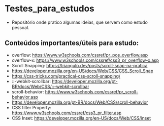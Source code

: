 # Testes_para_estudos
- Repositório onde pratico algumas ideias, que servem como estudo pessoal.

## Conteúdos importantes/úteis para estudo:
- overflow: https://www.w3schools.com/cssref/pr_pos_overflow.asp
- overflow-x: https://www.w3schools.com/cssref/css3_pr_overflow-x.asp
- Scroll Snapping: https://triangulo.dev/posts/scroll-snap-na-pratica
- https://developer.mozilla.org/en-US/docs/Web/CSS/CSS_Scroll_Snap
- https://css-tricks.com/practical-css-scroll-snapping/
- ::-webkit-scrollbar: https://developer.mozilla.org/pt-BR/docs/Web/CSS/::-webkit-scrollbar
- scroll-behavior: https://www.w3schools.com/cssref/pr_scroll-behavior.asp
- https://developer.mozilla.org/pt-BR/docs/Web/CSS/scroll-behavior
- CSS filter Property: https://www.w3schools.com/cssref/css3_pr_filter.asp
- CSS Inset: https://developer.mozilla.org/en-US/docs/Web/CSS/inset
